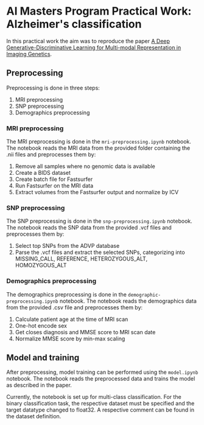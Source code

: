 # AI Masters Program Practical Work: Alzheimer's classification
In this practical work the aim was to reproduce the paper [A Deep Generative-Discriminative Learning for Multi-modal Representation in Imaging Genetics](https://ieeexplore.ieee.org/stamp/stamp.jsp?tp=&arnumber=9434063).

## Preprocessing
Preprocessing is done in three steps:
1. MRI preprocessing
2. SNP preprocessing
3. Demographics preprocessing

### MRI preprocessing
The MRI preprocessing is done in the `mri-preprocessing.ipynb` notebook. The notebook reads the MRI data from the provided folder containing the .nii files and preprocesses them by:
1. Remove all samples where no genomic data is available
2. Create a BIDS dataset
3. Create batch file for Fastsurfer
4. Run Fastsurfer on the MRI data
5. Extract volumes from the Fastsurfer output and normalize by ICV

### SNP preprocessing
The SNP preprocessing is done in the `snp-preprocessing.ipynb` notebook. The notebook reads the SNP data from the provided .vcf files and preprocesses them by:
1. Select top SNPs from the ADVP database
2. Parse the .vcf files and extract the selected SNPs, categorizing into MISSING_CALL, REFERENCE, HETEROZYGOUS_ALT, HOMOZYGOUS_ALT

### Demographics preprocessing
The demographics preprocessing is done in the `demographic-preprocessing.ipynb` notebook. The notebook reads the demographics data from the provided .csv file and preprocesses them by:

1. Calculate patient age at the time of MRI scan
2. One-hot encode sex 
3. Get closes diagnosis and MMSE score to MRI scan date
4. Normalize MMSE score by min-max scaling


## Model and training
After preprocessing, model training can be performed using the `model.ipynb` notebook. The notebook reads the preprocessed data and trains the model as described in the paper.

Currently, the notebook is set up for multi-class classification.
For the binary classification task, the respective dataset must be specified and the target datatype changed to float32. A respective comment can be found in the dataset definition. 
